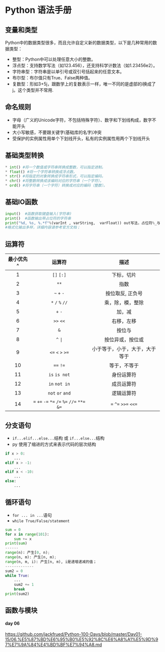# Python 语法手册

## 变量和类型
Python中的数据类型很多，而且允许自定义新的数据类型，以下是几种常用的数据类型：
* 整型：Python中可以处理任意大小的整数。
* 浮点型：支持数学写法（如123.456），还支持科学计数法（如1.23456e2）。
* 字符串型：字符串是以单引号或双引号括起来的任意文本。
* 布尔型：布尔值只有True、False两种值。
* 复数型：形如3+5j，跟数学上的复数表示一样，唯一不同的是虚部的i换成了j。这个类型并不常用.

## 命名规则
* 字母（广义的Unicode字符，不包括特殊字符）、数字和下划线构成，数字不能开头
* 大小写敏感，不要跟关键字(基础库的名字)冲突
* 受保护的实例属性用单个下划线开头，私有的实例属性用两个下划线开头

## 基础类型转换

```py
* int() #将一个数值或字符串转换成整数，可以指定进制。
* float() #将一个字符串转换成浮点数。
* str() #将指定的对象转换成字符串形式，可以指定编码。
* chr() #将整数转换成该编码对应的字符串（一个字符）。
* ord() #将字符串（一个字符）转换成对应的编码（整数）。
```
## 基础IO函数
```py
input()  #函数获取键盘输入(字符串)
print()  #函数输出带占位符的字符串
print("%d, %s, %.*f"%(varInt , varString,  varFloat)) out写法，占位符%_与c类似。
#格式化输出多样，详细内容请参考官方文档；
```
## 运算符
|最小优先^|运算符|描述|
|:-:|:-:|:-:|
|1|`[]` `[:]`|下标，切片|
|2|`**`	|指数|
|3|`~` `+` `-`|按位取反, 正负号|
|4|`*` `/` `%` `//` |乘，除，模，整除|
|5|`+` `-`|加，减|
|6|`>>` `<<`|右移，左移|
|7|`&`	|按位与|
|8|`^` `\|`	|按位异或，按位或|
|9|`<=`  `<` `>` `>=`	|小于等于，小于，大于，大于等于|
|10|`==` `!=`	|等于，不等于|
|11|`is` `is not`	|身份运算符|
|12|`in` `not in`	|成员运算符|
|13|`not` `or` `and`	|逻辑运算符|
|14|`=` `+=` `-=` `*=` `/=` `%=` `//=` `**=` `&=` |`=`  `^=`   `>>=` `<<=`|

## 分支语句
* `if...elif...else...`结构 或 `if...else...`结构
* py 使用了缩进的方式来表示代码的层次结构
```py
if x > 0:
    ...
elif x > -1:
    ...
elif x < -10:
    ...
else:
    ...
```

## 循环语句
* `for ... in ...`语句
* `while True/False/statement`
```py
sum = 0
for x in range(101):
    sum += x
print(sum)
------
range(n): 产生[0, n);
range(n, m): 产生[n, m);
range(n, m, i): 产生[n, m), i是递增递减的值；
-------------
sum2 = 0
while True:
    ...
    sum2 += 1
    break
print(sum2)
```

## 函数与模块
#### day 06
https://github.com/jackfrued/Python-100-Days/blob/master/Day01-15/06.%E5%87%BD%E6%95%B0%E5%92%8C%E6%A8%A1%E5%9D%97%E7%9A%84%E4%BD%BF%E7%94%A8.md